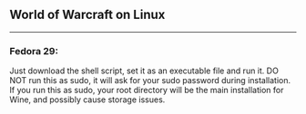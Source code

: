 ## World of Warcraft on Linux
---
### Fedora 29:
  Just download the shell script, set it as an executable file and run it. DO NOT run this as sudo, it will ask for your sudo password during installation. If you run this as sudo, your root directory will be the main installation for Wine, and possibly cause storage issues.
